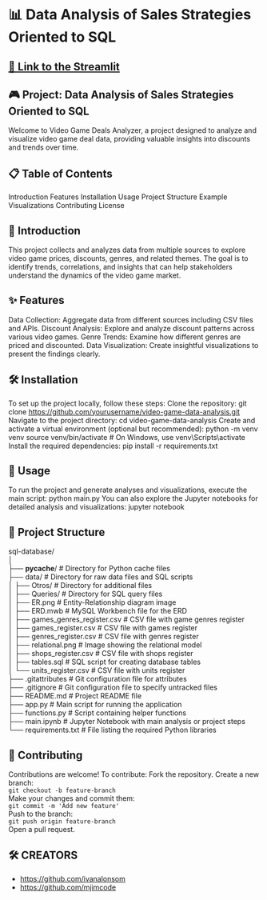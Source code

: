 # 📊 Data Analysis of Sales Strategies Oriented to SQL  
## [📝 Link to the Streamlit](https://project4-sql-data-oriented-to-sales.streamlit.app/)
## 🎮 Project: Data Analysis of Sales Strategies Oriented to SQL
Welcome to Video Game Deals Analyzer, a project designed to analyze and visualize video game deal data, providing valuable insights into discounts and trends over time.
## 📋 Table of Contents
Introduction
Features
Installation
Usage
Project Structure
Example Visualizations
Contributing
License

## 📝 Introduction
This project collects and analyzes data from multiple sources to explore video game prices, discounts, genres, and related themes. The goal is to identify trends, correlations, and insights that can help stakeholders understand the dynamics of the video game market.

## ✨ Features
Data Collection: Aggregate data from different sources including CSV files and APIs.
Discount Analysis: Explore and analyze discount patterns across various video games.
Genre Trends: Examine how different genres are priced and discounted.
Data Visualization: Create insightful visualizations to present the findings clearly.

## 🛠️ Installation
To set up the project locally, follow these steps:
Clone the repository:
git clone https://github.com/yourusername/video-game-data-analysis.git
Navigate to the project directory:
cd video-game-data-analysis
Create and activate a virtual environment (optional but recommended):
python -m venv venv
source venv/bin/activate  # On Windows, use venv\Scripts\activate
Install the required dependencies:
pip install -r requirements.txt

## 🚀 Usage
To run the project and generate analyses and visualizations, execute the main script:
python main.py
You can also explore the Jupyter notebooks for detailed analysis and visualizations:
jupyter notebook

## 📁 Project Structure
sql-database/  
│  
├── __pycache__/                    # Directory for Python cache files  
├── data/                           # Directory for raw data files and SQL scripts  
│   ├── Otros/                          # Directory for additional files  
│   ├── Queries/                        # Directory for SQL query files  
│   ├── ER.png                          # Entity-Relationship diagram image  
│   ├── ERD.mwb                         # MySQL Workbench file for the ERD  
│   ├── games_genres_register.csv       # CSV file with game genres register  
│   ├── games_register.csv              # CSV file with games register  
│   ├── genres_register.csv             # CSV file with genres register  
│   ├── relational.png                  # Image showing the relational model  
│   ├── shops_register.csv              # CSV file with shops register  
│   ├── tables.sql                      # SQL script for creating database tables  
│   └── units_register.csv              # CSV file with units register  
├── .gitattributes                  # Git configuration file for attributes  
├── .gitignore                      # Git configuration file to specify untracked files  
├── README.md                       # Project README file  
├── app.py                          # Main script for running the application  
├── functions.py                    # Script containing helper functions  
├── main.ipynb                      # Jupyter Notebook with main analysis or project steps  
└── requirements.txt                # File listing the required Python libraries  


## 🤝 Contributing
Contributions are welcome! To contribute:
Fork the repository.
Create a new branch:  
`git checkout -b feature-branch`  
Make your changes and commit them:  
`git commit -m 'Add new feature'`  
Push to the branch:  
`git push origin feature-branch`  
Open a pull request.

## 🛠️ CREATORS
- https://github.com/ivanalonsom  
- https://github.com/mjimcode
